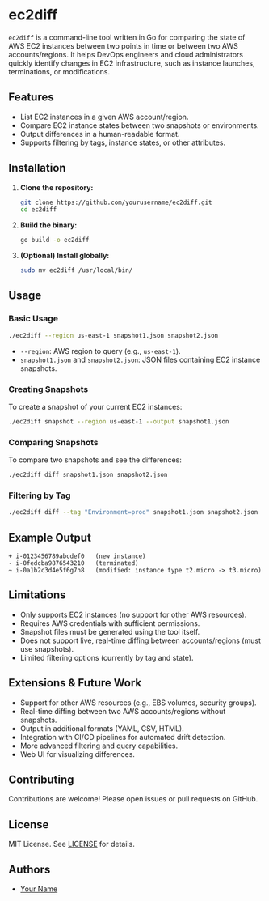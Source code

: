 # ec2diff

`ec2diff` is a command-line tool written in Go for comparing the state of AWS EC2 instances between two points in time or between two AWS accounts/regions. It helps DevOps engineers and cloud administrators quickly identify changes in EC2 infrastructure, such as instance launches, terminations, or modifications.

## Features

- List EC2 instances in a given AWS account/region.
- Compare EC2 instance states between two snapshots or environments.
- Output differences in a human-readable format.
- Supports filtering by tags, instance states, or other attributes.

## Installation

1. **Clone the repository:**
   ```sh
   git clone https://github.com/yourusername/ec2diff.git
   cd ec2diff
   ```

2. **Build the binary:**
   ```sh
   go build -o ec2diff
   ```

3. **(Optional) Install globally:**
   ```sh
   sudo mv ec2diff /usr/local/bin/
   ```

## Usage

### Basic Usage

```sh
./ec2diff --region us-east-1 snapshot1.json snapshot2.json
```

- `--region`: AWS region to query (e.g., `us-east-1`).
- `snapshot1.json` and `snapshot2.json`: JSON files containing EC2 instance snapshots.

### Creating Snapshots

To create a snapshot of your current EC2 instances:

```sh
./ec2diff snapshot --region us-east-1 --output snapshot1.json
```

### Comparing Snapshots

To compare two snapshots and see the differences:

```sh
./ec2diff diff snapshot1.json snapshot2.json
```

### Filtering by Tag

```sh
./ec2diff diff --tag "Environment=prod" snapshot1.json snapshot2.json
```

## Example Output

```
+ i-0123456789abcdef0   (new instance)
- i-0fedcba9876543210   (terminated)
~ i-0a1b2c3d4e5f6g7h8   (modified: instance type t2.micro -> t3.micro)
```

## Limitations

- Only supports EC2 instances (no support for other AWS resources).
- Requires AWS credentials with sufficient permissions.
- Snapshot files must be generated using the tool itself.
- Does not support live, real-time diffing between accounts/regions (must use snapshots).
- Limited filtering options (currently by tag and state).

## Extensions & Future Work

- Support for other AWS resources (e.g., EBS volumes, security groups).
- Real-time diffing between two AWS accounts/regions without snapshots.
- Output in additional formats (YAML, CSV, HTML).
- Integration with CI/CD pipelines for automated drift detection.
- More advanced filtering and query capabilities.
- Web UI for visualizing differences.

## Contributing

Contributions are welcome! Please open issues or pull requests on GitHub.

## License

MIT License. See [LICENSE](LICENSE) for details.

## Authors

- [Your Name](https://github.com/yourusername)

